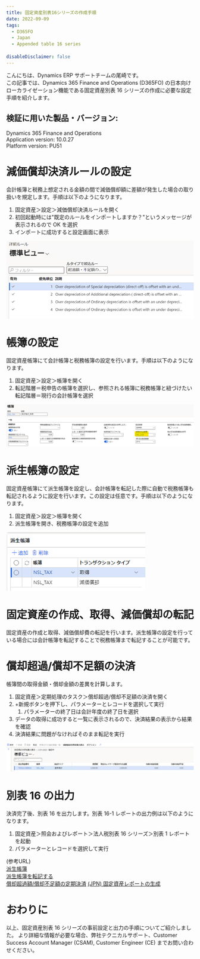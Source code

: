 ```yaml
---
title: 固定資産別表16シリーズの作成手順
date: 2022-09-09
tags:
  - D365FO
  - Japan
  - Appended table 16 series

disableDisclaimer: false
---
```


こんにちは、Dynamics ERP サポートチームの尾崎です。  
この記事では、Dynamics 365 Finance and Operations (D365FO) の日本向けローカライゼーション機能である固定資産別表 16 シリーズの作成に必要な設定手順を紹介します。  
<!-- more -->
## 検証に用いた製品・バージョン:
Dynamics 365 Finance and Operations  
Application version: 10.0.27  
Platform version: PU51 

# 減価償却決済ルールの設定

会計帳簿と税務上想定される金額の間で減価償却額に差額が発生した場合の取り扱いを規定します。手順は以下のようになります。
1. 固定資産＞設定＞減価償却決済ルールを開く
2. 初回起動時には"既定のルールをインポートしますか？"というメッセージが表示されるので OK を選択
3. インポートに成功すると設定画面に表示

![](./create-appended-table16-report/CreateAppendedTable16Report1.png)


# 帳簿の設定

固定資産帳簿にて会計帳簿と税務帳簿の設定を行います。手順は以下のようになります。
1. 固定資産＞設定＞帳簿を開く
2. 転記階層＝税申告の帳簿を選択し、参照される帳簿に税務帳簿と紐づけたい転記階層＝現行の会計帳簿を選択

![](./create-appended-table16-report/CreateAppendedTable16Report2.png)


# 派生帳簿の設定

固定資産帳簿にて派生帳簿を設定し、会計帳簿を転記した際に自動で税務帳簿も転記されるように設定を行います。この設定は任意です。手順は以下のようになります。
1. 固定資産＞設定＞帳簿を開く
2. 派生帳簿を開き、税務帳簿の設定を追加

![](./create-appended-table16-report/CreateAppendedTable16Report3.png)


# 固定資産の作成、取得、減価償却の転記

固定資産の作成と取得、減価償却費の転記を行います。派生帳簿の設定を行っている場合には会計帳簿を転記することで税務帳簿まで転記することが可能です。


# 償却超過/償却不足額の決済
        
帳簿間の取得金額・償却金額の差異を計算します。
1. 固定資産＞定期処理のタスク＞償却超過/償却不足額の決済を開く
2. +新規ボタンを押下し、パラメーターとレコードを選択して実行
   1. パラメーターの終了日は会計年度の終了日を選択
3. データの取得に成功すると一覧に表示されるので、決済結果の表示から結果を確認
4. 決済結果に問題がなければそのまま転記を実行

![](./create-appended-table16-report/CreateAppendedTable16Report4.png)

# 別表 16 の出力

決済完了後、別表 16 を出力します。別表 16-1 レポートの出力例は以下のようになります。
1. 固定資産＞照会およびレポート＞法人税別表 16 シリーズ＞別表 1 レポートを起動
2. パラメーターとレコードを選択して実行

(参考URL)  
[派生帳簿](https://docs.microsoft.com/ja-jp/dynamics365/finance/fixed-assets/derived-books)  
[派生帳簿を転記する](https://docs.microsoft.com/ja-jp/dynamics365/finance/fixed-assets/post-derived-value-models)  
[償却超過額/償却不足額の定期決済](https://docs.microsoft.com/ja-jp/dynamics365/finance/localizations/tasks/periodic-settlement-over-under-depreciation)
[(JPN) 固定資産レポートの生成](https://docs.microsoft.com/ja-jp/dynamicsax-2012/appuser-itpro/jpn-generate-fixed-assets-reports)


# おわりに  
以上、固定資産別表 16 シリーズの事前設定と出力の手順についてご紹介しました。
より詳細な情報が必要な場合、弊社テクニカルサポート、Customer Success Account Manager (CSAM), Customer Engineer (CE) までお問い合わせください。
